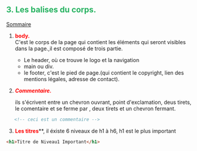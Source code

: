 
## <div id="body" style="color: #26B260">**3. Les balises du corps.**</div>

[Sommaire](./00-Sommaire.md)

1) <span style="color: red">**body.**</span>  
   C'est le corps de la page qui contient les éléments qui seront visibles dans la page.,il est composé de trois partie.
    - Le header,  où ce trouve le logo et la navigation
    - main ou div.
    - le footer, c'est le pied de page.(qui contient le copyright, lien des mentions légales, adresse de contact).

2) <span style="color: red">***Commentaire.***</span>

   ils s'écrivent entre un chevron ouvrant, point d'exclamation, deus tirets, le comentaire et se ferme par , deux tirets et un chevron fermant.

```html
   <!-- ceci est un commentaire -->
```

3) <span style="color: red">**Les titres**</span>**, il éxiste 6 niveaux de h1 à h6, h1 est le plus important

```html
<h1>Titre de Niveau1 Important</h1>
```
